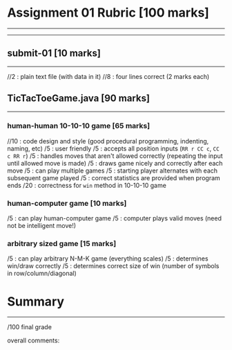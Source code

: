 # Assignment 01 Rubric [100 marks]
---
---

## submit-01 [10 marks]
---

//2 : plain text file (with data in it)
//8 : four lines correct (2 marks each)


## TicTacToeGame.java [90 marks]
---

### human-human 10-10-10 game [65 marks]

//10 : code design and style (good procedural programming, indenting, naming, etc)
/5 : user friendly 
/5 : accepts all position inputs (`RR r CC c`, `CC c RR r`)
/5 : handles moves that aren't allowed correctly (repeating the input until allowed move is made)
/5 : draws game nicely and correctly after each move
/5 : can play multiple games
/5 : starting player alternates with each subsequent game played
/5 : correct statistics are provided when program ends
/20 : correctness for `win` method in 10-10-10 game



### human-computer game [10 marks]


/5 : can play human-computer game 
/5 : computer plays valid moves (need not be intelligent move!)


### arbitrary sized game [15 marks]

/5 : can play arbitrary N-M-K game (everything scales)
/5 : determines win/draw correctly
/5 : determines correct size of win (number of symbols in row/column/diagonal)  




# Summary
---

/100 final grade

overall comments: 